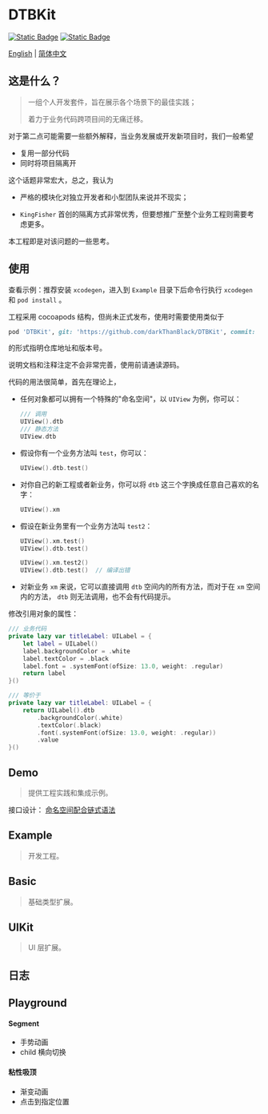 # DTBKit


 [![Static Badge](https://img.shields.io/badge/iOS-Swift-green)]() [![Static Badge](https://img.shields.io/badge/Cocoapods-1.12.1-green)]()



[English](https://github.com/darkThanBlack/DTBKit/README.md) |  [简体中文](https://github.com/darkThanBlack/DTBKit/README.zh-CN.md)



## 这是什么？

> 一组个人开发套件，旨在展示各个场景下的最佳实践；
>
> 着力于业务代码跨项目间的无痛迁移。



对于第二点可能需要一些额外解释，当业务发展或开发新项目时，我们一般希望

* 复用一部分代码
* 同时将项目隔离开

这个话题非常宏大，总之，我认为

* 严格的模块化对独立开发者和小型团队来说并不现实；

*  ``KingFisher`` 首创的隔离方式非常优秀，但要想推广至整个业务工程则需要考虑更多。

本工程即是对该问题的一些思考。



## 使用

查看示例：推荐安装 ``xcodegen``，进入到 ``Example`` 目录下后命令行执行 ``xcodegen`` 和 ``pod install`` 。

工程采用 cocoapods 结构，但尚未正式发布，使用时需要使用类似于

```ruby
pod 'DTBKit', git: 'https://github.com/darkThanBlack/DTBKit', commit: 'dd3acb'
```

的形式指明仓库地址和版本号。

说明文档和注释注定不会非常完善，使用前请通读源码。



代码的用法很简单，首先在理论上，

* 任何对象都可以拥有一个特殊的"命名空间"，以 ``UIView`` 为例，你可以：

    ```swift
    /// 调用
    UIView().dtb
    /// 静态方法
    UIView.dtb
    ```

* 假设你有一个业务方法叫 ``test``，你可以：

    ```swift
    UIView().dtb.test()
    ```

* 对你自己的新工程或者新业务，你可以将 ``dtb`` 这三个字换成任意自己喜欢的名字：

    ```swift
    UIView().xm
    ```

* 假设在新业务里有一个业务方法叫 ``test2``：

    ```swift
    UIView().xm.test()
    UIView().dtb.test()
    
    UIView().xm.test2()
    UIView().dtb.test()  // 编译出错
    ```

* 对新业务 ``xm`` 来说，它可以直接调用 ``dtb`` 空间内的所有方法，而对于在 ``xm`` 空间内的方法， ``dtb`` 则无法调用，也不会有代码提示。



修改引用对象的属性：

```swift
/// 业务代码
private lazy var titleLabel: UILabel = {
    let label = UILabel()
    label.backgroundColor = .white
    label.textColor = .black
    label.font = .systemFont(ofSize: 13.0, weight: .regular)
    return label
}()

/// 等价于
private lazy var titleLabel: UILabel = {
    return UILabel().dtb
        .backgroundColor(.white)
        .textColor(.black)
        .font(.systemFont(ofSize: 13.0, weight: .regular))
        .value
}()
```





## Demo

> 提供工程实践和集成示例。

接口设计： [命名空间配合链式语法](https://darkthanblack.github.io/blogs/06-bp-namespace/)



## Example

> 开发工程。



## Basic

> 基础类型扩展。



## UIKit

> UI 层扩展。



## 日志







## Playground



#### Segment

* 手势动画
* child 横向切换



#### 粘性吸顶

* 渐变动画
* 点击到指定位置
